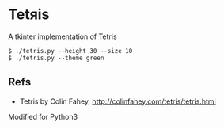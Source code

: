 # Tetяis

A tkinter implementation of Tetris

    $ ./tetris.py --height 30 --size 10
    $ ./tetris.py --theme green


## Refs

* Tetris by Colin Fahey, http://colinfahey.com/tetris/tetris.html

Modified for Python3
